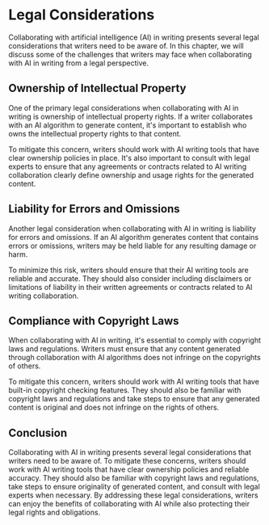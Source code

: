 Legal Considerations
===============================================================================

Collaborating with artificial intelligence (AI) in writing presents several legal considerations that writers need to be aware of. In this chapter, we will discuss some of the challenges that writers may face when collaborating with AI in writing from a legal perspective.

Ownership of Intellectual Property
----------------------------------

One of the primary legal considerations when collaborating with AI in writing is ownership of intellectual property rights. If a writer collaborates with an AI algorithm to generate content, it's important to establish who owns the intellectual property rights to that content.

To mitigate this concern, writers should work with AI writing tools that have clear ownership policies in place. It's also important to consult with legal experts to ensure that any agreements or contracts related to AI writing collaboration clearly define ownership and usage rights for the generated content.

Liability for Errors and Omissions
----------------------------------

Another legal consideration when collaborating with AI in writing is liability for errors and omissions. If an AI algorithm generates content that contains errors or omissions, writers may be held liable for any resulting damage or harm.

To minimize this risk, writers should ensure that their AI writing tools are reliable and accurate. They should also consider including disclaimers or limitations of liability in their written agreements or contracts related to AI writing collaboration.

Compliance with Copyright Laws
------------------------------

When collaborating with AI in writing, it's essential to comply with copyright laws and regulations. Writers must ensure that any content generated through collaboration with AI algorithms does not infringe on the copyrights of others.

To mitigate this concern, writers should work with AI writing tools that have built-in copyright checking features. They should also be familiar with copyright laws and regulations and take steps to ensure that any generated content is original and does not infringe on the rights of others.

Conclusion
----------

Collaborating with AI in writing presents several legal considerations that writers need to be aware of. To mitigate these concerns, writers should work with AI writing tools that have clear ownership policies and reliable accuracy. They should also be familiar with copyright laws and regulations, take steps to ensure originality of generated content, and consult with legal experts when necessary. By addressing these legal considerations, writers can enjoy the benefits of collaborating with AI while also protecting their legal rights and obligations.
